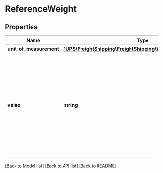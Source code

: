 # ReferenceWeight

## Properties
Name | Type | Description | Notes
------------ | ------------- | ------------- | -------------
**unit_of_measurement** | [**\UPS\FreightShipping\FreightShipping\WeightUnitOfMeasurement**](WeightUnitOfMeasurement.md) |  | 
**value** | **string** | The value for the total weight associated with this reference.  Valid characters: 0-9 and \&quot;.\&quot; (Decimal).  Maximum of 2 digits after the decimal.  Maximum field length: 16 characters. The decimal \&quot;.\&quot;, does not count as a character. Examples: ##############.## ###############.# ################ | 

[[Back to Model list]](../../README.md#documentation-for-models) [[Back to API list]](../../README.md#documentation-for-api-endpoints) [[Back to README]](../../README.md)

